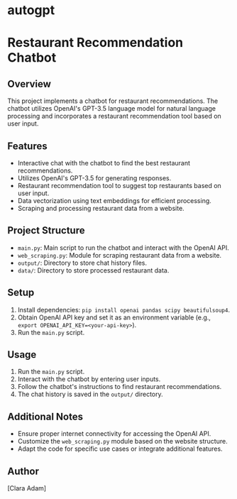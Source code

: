 # autogpt
# Restaurant Recommendation Chatbot

## Overview

This project implements a chatbot for restaurant recommendations. The chatbot utilizes OpenAI's GPT-3.5 language model for natural language processing and incorporates a restaurant recommendation tool based on user input.

## Features

- Interactive chat with the chatbot to find the best restaurant recommendations.
- Utilizes OpenAI's GPT-3.5 for generating responses.
- Restaurant recommendation tool to suggest top restaurants based on user input.
- Data vectorization using text embeddings for efficient processing.
- Scraping and processing restaurant data from a website.

## Project Structure

- `main.py`: Main script to run the chatbot and interact with the OpenAI API.
- `web_scraping.py`: Module for scraping restaurant data from a website.
- `output/`: Directory to store chat history files.
- `data/`: Directory to store processed restaurant data.

## Setup

1. Install dependencies: `pip install openai pandas scipy beautifulsoup4`.
2. Obtain OpenAI API key and set it as an environment variable (e.g., `export OPENAI_API_KEY=<your-api-key>`).
3. Run the `main.py` script.

## Usage

1. Run the `main.py` script.
2. Interact with the chatbot by entering user inputs.
3. Follow the chatbot's instructions to find restaurant recommendations.
4. The chat history is saved in the `output/` directory.

## Additional Notes

- Ensure proper internet connectivity for accessing the OpenAI API.
- Customize the `web_scraping.py` module based on the website structure.
- Adapt the code for specific use cases or integrate additional features.

## Author

[Clara Adam]

